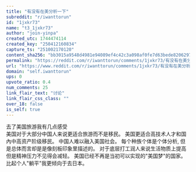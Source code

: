 ```yaml
---
title: "有没有在美分析一下"
subreddit: "r/iwanttorun"
id: "1jxkr73"
name: "t3_1jxkr73"
author: "join-yinpa"
created_utc: 1744474114
created_key: "250412160834"
capture_ts: "251002170120"
content_sha256: "bb3015a9548d4981e94089ef4c42c3a098af0fe7d63bede82062971033af1eaf"
permalink: "https://reddit.com/r/iwanttorun/comments/1jxkr73/有没有在美分析一下/"
url: "https://www.reddit.com/r/iwanttorun/comments/1jxkr73/有没有在美分析一下/"
domain: "self.iwanttorun"
ups: 0
upvote_ratio: 0.4
num_comments: 25
link_flair_text: "讨论"
link_flair_css_class: ""
over_18: false
is_self: true
---
```


去了美国旅游我有几点感受  
美国对于大部分中国人来说更适合旅游而不是移民。
美国更适合高技术人才和国內中高资产阶级移民。 中国人难以融入美国社会。
每个种族个体是个体分析, 但是总体而言却是是像刻板印象里描述的。
对于底层打工润人来说生活物质上提高但是精神压力不见得会减轻。
美国已经不再是当初可以实现的"美国梦"的国家。
比起个人"躺平"我更倾向于去日本。

